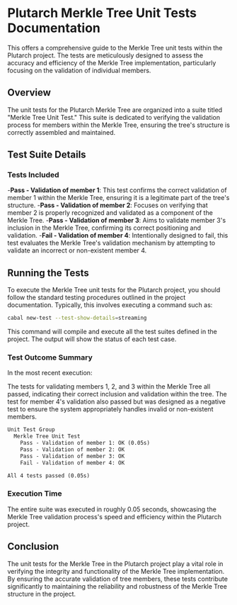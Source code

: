 # Plutarch Merkle Tree Unit Tests Documentation

This offers a comprehensive guide to the Merkle Tree unit tests within the Plutarch project. The tests are meticulously designed to assess the accuracy and efficiency of the Merkle Tree implementation, particularly focusing on the validation of individual members.

## Overview

The unit tests for the Plutarch Merkle Tree are organized into a suite titled "Merkle Tree Unit Test." This suite is dedicated to verifying the validation process for members within the Merkle Tree, ensuring the tree's structure is correctly assembled and maintained.

## Test Suite Details

### Tests Included

-**Pass - Validation of member 1**: This test confirms the correct validation of member 1 within the Merkle Tree, ensuring it is a legitimate part of the tree's structure.
-**Pass - Validation of member 2**: Focuses on verifying that member 2 is properly recognized and validated as a component of the Merkle Tree.
-**Pass - Validation of member 3**: Aims to validate member 3's inclusion in the Merkle Tree, confirming its correct positioning and validation.
-**Fail - Validation of member 4**: Intentionally designed to fail, this test evaluates the Merkle Tree's validation mechanism by attempting to validate an incorrect or non-existent member 4.

## Running the Tests

To execute the Merkle Tree unit tests for the Plutarch project, you should follow the standard testing procedures outlined in the project documentation. Typically, this involves executing a command such as:

```sh
cabal new-test --test-show-details=streaming
```

This command will compile and execute all the test suites defined in the project. The output will show the status of each test case.

### Test Outcome Summary

In the most recent execution:

The tests for validating members 1, 2, and 3 within the Merkle Tree all passed, indicating their correct inclusion and validation within the tree.
The test for member 4's validation also passed but was designed as a negative test to ensure the system appropriately handles invalid or non-existent members.

```markdown
Unit Test Group
  Merkle Tree Unit Test
    Pass - Validation of member 1: OK (0.05s)
    Pass - Validation of member 2: OK
    Pass - Validation of member 3: OK
    Fail - Validation of member 4: OK

All 4 tests passed (0.05s)
```

### Execution Time

The entire suite was executed in roughly 0.05 seconds, showcasing the Merkle Tree validation process's speed and efficiency within the Plutarch project.

## Conclusion

The unit tests for the Merkle Tree in the Plutarch project play a vital role in verifying the integrity and functionality of the Merkle Tree implementation. By ensuring the accurate validation of tree members, these tests contribute significantly to maintaining the reliability and robustness of the Merkle Tree structure in the project.
